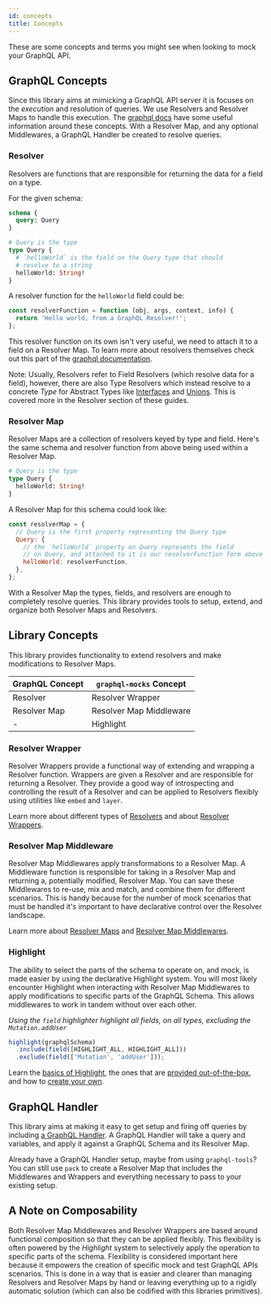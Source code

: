 ```yaml
---
id: concepts
title: Concepts
---
```


These are some concepts and terms you might see when looking to mock your GraphQL API.

## GraphQL Concepts

Since this library aims at mimicking a GraphQL API server it is focuses on the _execution_ and resolution of queries. We
use Resolvers and Resolver Maps to handle this execution. The [graphql docs](https://graphql.org/learn/execution) have
some useful information around these concepts. With a Resolver Map, and any optional Middlewares, a GraphQL Handler be
created to resolve queries.

### Resolver

Resolvers are functions that are responsible for returning the data for a field on a type.

For the given schema:

```graphql
schema {
  query: Query
}

# Query is the type
type Query {
  # `helloWorld` is the field on the Query type that should
  # resolve to a string
  helloWorld: String!
}
```

A resolver function for the `helloWorld` field could be:

```js
const resolverFunction = function (obj, args, context, info) {
  return 'Hello world, from a GraphQL Resolver!';
};
```

This resolver function on its own isn't very useful, we need to attach it to a field on a Resolver Map. To learn more
about resolvers themselves check out this part of the
[graphql documentation](https://graphql.org/learn/execution/#root-fields-resolvers).

Note: Usually, Resolvers refer to Field Resolvers (which resolve data for a field), however, there are also Type
Resolvers which instead resolve to a concrete _Type_ for Abstract Types like
[Interfaces](https://graphql.org/learn/schema/#interfaces) and [Unions](https://graphql.org/learn/schema/#union-types).
This is covered more in the Resolver section of these guides.

### Resolver Map

Resolver Maps are a collection of resolvers keyed by type and field. Here's the same schema and resolver function from
above being used within a Resolver Map.

```graphql
# Query is the type
type Query {
  helloWorld: String!
}
```

A Resolver Map for this schema could look like:

```js
const resolverMap = {
  // Query is the first property representing the Query type
  Query: {
    // the `helloWorld` property on Query represents the field
    // on Query, and attached to it is our resolverFunction form above
    helloWorld: resolverFunction,
  },
};
```

With a Resolver Map the types, fields, and resolvers are enough to completely resolve queries. This library provides
tools to setup, extend, and organize both Resolver Maps and Resolvers.

## Library Concepts

This library provides functionality to extend resolvers and make modifications to Resolver Maps.

| GraphQL Concept | `graphql-mocks` Concept |
| --------------- | ----------------------- |
| Resolver        | Resolver Wrapper        |
| Resolver Map    | Resolver Map Middleware |
| -               | Highlight               |

### Resolver Wrapper

Resolver Wrappers provide a functional way of extending and wrapping a Resolver function. Wrappers are given a Resolver
and are responsible for returning a Resolver. They provide a good way of introspecting and controlling the result of a
Resolver and can be applied to Resolvers flexibly using utilities like `embed` and `layer`.

Learn more about different types of [Resolvers](/docs/resolver/using-resolvers) and about [Resolver Wrappers](/docs/resolver/introducing-wrappers).

### Resolver Map Middleware

Resolver Map Middlewares apply transformations to a Resolver Map. A Middleware function is responsible for taking in a
Resolver Map and returning a, potentially modified, Resolver Map. You can save these Middlewares to re-use, mix and
match, and combine them for different scenarios. This is handy because for the number of mock scenarios that must be handled it's important to have declarative control over the Resolver landscape.

Learn more about [Resolver Maps](/docs/resolver-map/using-resolver-maps) and [Resolver Map Middlewares](/docs/resolver-map/introducing-middlewares).

### Highlight

The ability to select the parts of the schema to operate on, and mock, is made easier by using the declarative Highlight
system. You will most likely encounter Highlight when interacting with Resolver Map Middlewares to apply modifications
to specific parts of the GraphQL Schema. This allows middlewares to work in tandem without over each other.

_Using the `field` highlighter highlight all fields, on all types, excluding the `Mutation.addUser`_

```js
highlight(graphqlSchema)
  .include(field([HIGHLIGHT_ALL, HIGHLIGHT_ALL]))
  .exclude(field(['Mutation', 'addUser']));
```

Learn the [basics of Highlight](/docs/highlight/introducing-highlight), the ones that are
[provided out-of-the-box](/docs/highlight/available-highlighters), and how to
[create your own](/docs/highlight/creating-highlighters).

## GraphQL Handler

This library aims at making it easy to get setup and firing off queries by including
[a GraphQL Handler](/docs/getting-started/create-handler). A GraphQL Handler will take a query and variables, and apply
it against a GraphQL Schema and its Resolver Map.

Already have a GraphQL Handler setup, maybe from using `graphql-tools`? You can still use `pack` to create a Resolver
Map that includes the Middlewares and Wrappers and everything necessary to pass to your existing setup.

## A Note on Composability

Both Resolver Map Middlewares and Resolver Wrappers are based around functional composition so that they can be applied
flexibly. This flexibility is often powered by the _Highlight_ system to selectively apply the operation to specific
parts of the schema. Flexibility is considered important here because it empowers the creation of specific mock and test
GraphQL APIs scenarios. This is done in a way that is easier and clearer than managing Resolvers and Resolver Maps by
hand or leaving everything up to a rigidly automatic solution (which can also be codified with this libraries
primitives).

